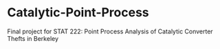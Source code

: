 # Catalytic-Point-Process
Final project for STAT 222: Point Process Analysis of Catalytic Converter Thefts in Berkeley
